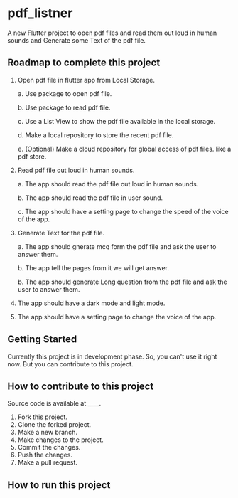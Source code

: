 # pdf_listner

A new Flutter project to open pdf  files and read them out loud in human sounds and Generate some Text of the pdf file. 

## Roadmap to complete this project

1. Open pdf file in flutter app from Local Storage.

    a. Use package to open pdf file.

    b. Use package to read pdf file.

    c. Use a List View to show the pdf file available in the local storage.

    d. Make a local repository to store the recent pdf file.
    
    e. (Optional) Make a cloud repository for global access of pdf files. like a pdf store.

2. Read pdf file out loud in human sounds.

    a. The app should read the pdf file out loud in human sounds.

    b. The app should read the pdf file in user sound.

    c. The app should have a setting page to change the speed of the voice of the app.

3. Generate Text for the pdf file.

    a. The app should gnerate mcq form the pdf file and ask the user to answer them.

    b. The app tell the pages from it we will get answer.

    b. The app should generate Long question from the pdf file and ask the user to answer them.

4. The app should have a dark mode and light mode.

5. The app should have a setting page to change the voice of the app.



## Getting Started

Currently this project is in development phase. So, you can't use it right now. But you can contribute to this project.

## How to contribute to this project

Source code is available at ____.

1. Fork this project.
2. Clone the forked project.
3. Make a new branch.
4. Make changes to the project.
5. Commit the changes.
6. Push the changes.
7. Make a pull request.

## How to run this project